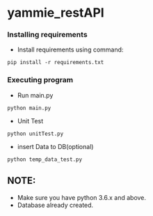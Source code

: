 # yammie_restAPI


### Installing requirements

* Install requirements using command:
```
pip install -r requirements.txt
```

### Executing program
* Run main.py
```
python main.py
```
* Unit Test
```
python unitTest.py
```
* insert Data to DB(optional)
```
python temp_data_test.py
```

## NOTE:
* Make sure you have python 3.6.x and above.
* Database already created. 
